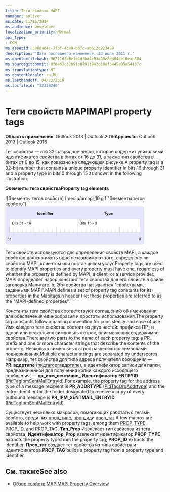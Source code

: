 ```yaml
---
title: Теги свойств MAPI
manager: soliver
ms.date: 11/16/2014
ms.audience: Developer
localization_priority: Normal
api_type:
- COM
ms.assetid: 380dad4c-7fbf-4c49-b67c-ab612c923499
description: 'Дата последнего изменения: 23 июля 2011 г.'
ms.openlocfilehash: 96211d3b6e1e4dfbd4c93a98c8dd04de10eac884
ms.sourcegitcommit: 8fe462c32b91c87911942c188f3445e85a54137c
ms.translationtype: MT
ms.contentlocale: ru-RU
ms.lasthandoff: 04/23/2019
ms.locfileid: "32328240"
---
```

# <a name="mapi-property-tags"></a><span data-ttu-id="84400-103">Теги свойств MAPI</span><span class="sxs-lookup"><span data-stu-id="84400-103">MAPI property tags</span></span>
  
<span data-ttu-id="84400-104">**Область применения**: Outlook 2013 | Outlook 2016</span><span class="sxs-lookup"><span data-stu-id="84400-104">**Applies to**: Outlook 2013 | Outlook 2016</span></span> 
  
<span data-ttu-id="84400-105">Тег свойства — это 32-разрядное число, которое содержит уникальный идентификатор свойства в битах от 16 до 31, а также тип свойства в битах от 0 до 15, как показано на следующем рисунке.</span><span class="sxs-lookup"><span data-stu-id="84400-105">A property tag is a 32-bit number that contains a unique property identifier in bits 16 through 31 and a property type in bits 0 through 15 as shown in the following illustration.</span></span> 
  
<span data-ttu-id="84400-106">**Элементы тега свойства**</span><span class="sxs-lookup"><span data-stu-id="84400-106">**Property tag elements**</span></span>
  
<span data-ttu-id="84400-107">![Элементы тегов свойств] (media/amapi_10.gif "Элементы тегов свойств")</span><span class="sxs-lookup"><span data-stu-id="84400-107">![Property tag elements](media/amapi_10.gif "Property tag elements")</span></span>
  
<span data-ttu-id="84400-108">Теги свойств используются для определения свойств MAPI, а каждое свойство должно иметь одно независимо от того, определено ли свойство MAPI, клиентом или поставщиком услуг.</span><span class="sxs-lookup"><span data-stu-id="84400-108">Property tags are used to identify MAPI properties and every property must have one, regardless of whether the property is defined by MAPI, a client, or a service provider.</span></span> <span data-ttu-id="84400-109">MAPI определяет набор констант тега свойства для его свойств в файле заголовка Мапитагс. h; Эти свойства называются "свойствами, заданными MAPI".</span><span class="sxs-lookup"><span data-stu-id="84400-109">MAPI defines a set of property tag constants for its properties in the Mapitags.h header file; these properties are referred to as the "MAPI-defined properties".</span></span> 
  
<span data-ttu-id="84400-110">Константы тега свойства соответствуют соглашению об именовании для обеспечения единообразия и простоты использования.</span><span class="sxs-lookup"><span data-stu-id="84400-110">The property tag constants follow a naming convention for consistency and ease of use.</span></span> <span data-ttu-id="84400-111">Имя каждого тега свойства состоит из двух частей: префикса ПР_ и одной или нескольких символьных строк, описывающих содержимое свойства.</span><span class="sxs-lookup"><span data-stu-id="84400-111">There are two parts to the name of each property tag: a PR_ prefix and one or more character strings that describe the contents of the property.</span></span> <span data-ttu-id="84400-112">Несколько символьных строк разделяются символами подчеркивания.</span><span class="sxs-lookup"><span data-stu-id="84400-112">Multiple character strings are separated by underscores.</span></span> <span data-ttu-id="84400-113">Например, тег свойства для типа адреса получателя сообщения — **PR\_аддртипе** ([пидтагоргаддртипе](https://msdn.microsoft.com/library/d40b5707-e4d5-4746-88d4-8616a3789789%28Office.15%29.aspx)), а идентификатор записи для папки, предназначенной для получения копии каждого исходящего сообщения, — **пр_ипм_сентмаил_ Идентификатор ENTRYID** ([PidTagIpmSentMailEntryId](pidtagipmsentmailentryid-canonical-property.md)).</span><span class="sxs-lookup"><span data-stu-id="84400-113">For example, the property tag for the address type of a message recipient is **PR\_ADDRTYPE** ([PidTagOrgAddrtype](https://msdn.microsoft.com/library/d40b5707-e4d5-4746-88d4-8616a3789789%28Office.15%29.aspx)) and the entry identifier for the folder designated to receive a copy of every outbound message is **PR_IPM_SENTMAIL_ENTRYID** ([PidTagIpmSentMailEntryId](pidtagipmsentmailentryid-canonical-property.md)).</span></span>
  
<span data-ttu-id="84400-114">Существует несколько макросов, помогающих работать с тегами свойств, среди них [проп_типе](prop_type.md), [проп_ид](prop_id.md)и [проп_таг](prop_tag.md).</span><span class="sxs-lookup"><span data-stu-id="84400-114">A few macros are available to help work with property tags, among them [PROP_TYPE](prop_type.md), [PROP_ID](prop_id.md), and [PROP_TAG](prop_tag.md).</span></span> <span data-ttu-id="84400-115">**Тип\_Prop** Извлекает тип свойства из тега свойства; **Идентификатор\_Prop** извлекает идентификатор.</span><span class="sxs-lookup"><span data-stu-id="84400-115">**PROP\_TYPE** extracts the property type from the property tag; **PROP\_ID** extracts the identifier.</span></span> <span data-ttu-id="84400-116">**Проп_таг** создает тег свойства из типа свойства и идентификатора.</span><span class="sxs-lookup"><span data-stu-id="84400-116">**PROP_TAG** builds a property tag from a property type and identifier.</span></span> 
  
## <a name="see-also"></a><span data-ttu-id="84400-117">См. также</span><span class="sxs-lookup"><span data-stu-id="84400-117">See also</span></span>

- [<span data-ttu-id="84400-118">Обзор свойств MAPI</span><span class="sxs-lookup"><span data-stu-id="84400-118">MAPI Property Overview</span></span>](mapi-property-overview.md)

